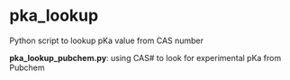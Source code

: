 # pka_lookup
Python script to lookup pKa value from CAS number

**pka_lookup_pubchem.py**: using CAS# to look for experimental pKa from Pubchem

